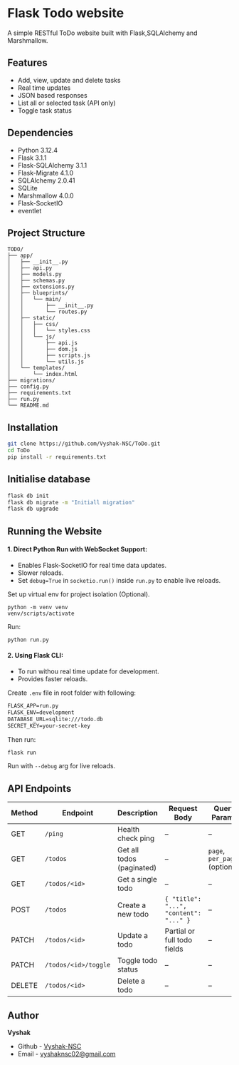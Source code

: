 # Flask Todo website

A simple RESTful ToDo website built with Flask,SQLAlchemy and Marshmallow.

## Features

- Add, view, update and delete tasks
- Real time updates
- JSON based responses
- List all or selected task (API only)
- Toggle task status

## Dependencies

- Python 3.12.4
- Flask 3.1.1
- Flask-SQLAlchemy 3.1.1
- Flask-Migrate 4.1.0
- SQLAlchemy 2.0.41
- SQLite
- Marshmallow 4.0.0
- Flask-SocketIO
- eventlet

## Project Structure
```
TODO/
├── app/
│   ├── __init__.py
│   ├── api.py
│   ├── models.py
│   ├── schemas.py
│   ├── extensions.py
│   ├── blueprints/
│   │   └── main/
│   │       ├── __init__.py
│   │       └── routes.py
│   ├── static/
│   │   ├── css/
│   │   │   └── styles.css
│   │   └── js/
│   │       ├── api.js
│   │       ├── dom.js
│   │       ├── scripts.js
│   │       └── utils.js
│   └── templates/
│       └── index.html
├── migrations/
├── config.py
├── requirements.txt
├── run.py
└── README.md
```

## Installation

```bash
git clone https://github.com/Vyshak-NSC/ToDo.git
cd ToDo
pip install -r requirements.txt
```

## Initialise database

```bash
flask db init
flask db migrate -m "Initiall migration"
flask db upgrade
```

## Running the Website

#### 1. Direct Python Run with WebSocket Support:
- Enables Flask-SocketIO for real time data updates.
- Slower reloads.
- Set `debug=True` in `socketio.run()` inside `run.py` to enable live reloads.

Set up virtual env for project isolation (Optional).
```
python -m venv venv
venv/scripts/activate
```
Run:
```
python run.py
```
#### 2. Using Flask CLI:
- To run withou real time update for development.
- Provides faster reloads.

Create `.env` file in root folder with following:

```markdown
FLASK_APP=run.py
FLASK_ENV=development
DATABASE_URL=sqlite:///todo.db
SECRET_KEY=your-secret-key
```

Then run:
```bash
flask run
```

Run with `--debug` arg for live reloads.

## API Endpoints

| Method | Endpoint              | Description              | Request Body                          | Query Params             |
|--------|-----------------------|--------------------------|----------------------------------------|--------------------------|
| GET    | `/ping`               | Health check ping        | –                                      | –                        |
| GET    | `/todos`              | Get all todos (paginated) | –                                     | `page`, `per_page` (optional) |
| GET    | `/todos/<id>`         | Get a single todo        | –                                      | –                        |
| POST   | `/todos`              | Create a new todo        | `{ "title": "...", "content": "..." }` | –                        |
| PATCH  | `/todos/<id>`         | Update a todo            | Partial or full todo fields            | –                        |
| PATCH  | `/todos/<id>/toggle`  | Toggle todo status       | –                                      | –                        |
| DELETE | `/todos/<id>`         | Delete a todo            | –                                      | –                        |

## Author

**Vyshak**
- Github - [Vyshak-NSC](https://github.com/Vyshak-NSC)
- Email - [vyshaknsc02@gmail.com](mailto:vyshaknsc02@gmail.com)